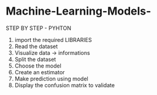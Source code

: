 # Machine-Learning-Models-

STEP BY STEP - PYHTON 

1. import the required LIBRARIES 
2. Read the dataset
3. Visualize data -> informations 
4. Split the dataset
5. Choose the model
6. Create an estimator 
7. Make prediction using model 
8. Display the confusion matrix to validate
